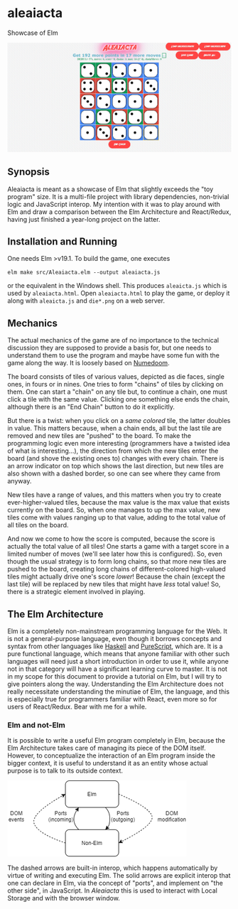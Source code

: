 # aleaiacta

Showcase of Elm

![Aleaiacta screenshot][screenshot]

## Synopsis

Aleaiacta is meant as a showcase of Elm that slightly exceeds the
"toy program" size. It is a multi-file project with library dependencies, non-trivial logic and JavaScript interop. My
intention with it was to play around with Elm and draw a comparison between the Elm Architecture and React/Redux, having
just finished a year-long project on the latter.

## Installation and Running

One needs Elm >v19.1. To build the game, one executes

```shell
elm make src/Aleaiacta.elm --output aleaiacta.js
```

or the equivalent in the Windows shell. This produces
`aleaicta.js` which is used by `aleaiacta.html`. Open
`aleaiacta.html` to play the game, or deploy it along with
`aleaicta.js` and `die*.png` on a web server.

## Mechanics

The actual mechanics of the game are of no importance to the technical discussion they are supposed to provide a basis
for, but one needs to understand them to use the program and maybe have some fun with the game along the way. It is
loosely based on
[Numedoom](https://www.youtube.com/watch?v=_CBeaKVtEqQ).

The board consists of tiles of various values, depicted as die faces, single ones, in fours or in nines. One tries to form 
"chains" of tiles by clicking on them. One can start a "chain" on any tile but, to continue a chain, one must click a
tile with the same value. Clicking one something else ends the chain, although there is an "End Chain" button to do it
explicitly.

But there is a twist: when you click on a _same colored_ tile, the latter doubles in value. This matters because, when a
chain ends, all but the last tile are removed and new tiles are "pushed" to the board. To make the programming logic
even more interesting (programmers have a twisted idea of what is interesting...), the direction from which the new
tiles enter the board (and shove the existing ones to) changes with every chain. There is an arrow indicator on top
which shows the last direction, but new tiles are also shown with a dashed border, so one can see where they came from
anyway.

New tiles have a range of values, and this matters when you try to create ever-higher-valued tiles, because the max
value is the max value that exists currently on the board. So, when one manages to up the max value, new tiles come with
values ranging up to that value, adding to the total value of all tiles on the board.

And now we come to how the score is computed, because the score is actually the total value of all tiles! One starts a
game with a target score in a limited number of moves (we'll see later how this is configured). So, even though the 
usual strategy is to form long chains, so that more new tiles are pushed to the board, creating long chains of
different-colored high-valued tiles might actually drive one's score _lower_! Because the chain (except the last tile)
will be replaced by new tiles that might have _less_ total value! So, there is a strategic element involved in playing.

## The Elm Architecture
Elm is a completely non-mainstream programming language for the Web. It is not a general-purpose language, even though
it borrows concepts and syntax from other languages like [Haskell][haskell] and [PureScript][purescript], which are.
It is a pure functional language, which means that anyone familiar with other such languages will need just a short
introduction in order to use it, while anyone not in that category will have a significant learning curve to master.
It is not in my scope for this document to provide a tutorial on Elm, but I will try to give pointers along the way.
Understanding the Elm Architecture does not really necessitate understanding the minutiae of Elm, the language, and this
is especially true for programmers familiar with React, even more so for users of React/Redux. Bear with me for a while.

### Elm and not-Elm
It is possible to write a useful Elm program completely in Elm, because the Elm Architecture takes care of managing its
piece of the DOM itself. However, to conceptualize the interaction of an Elm program inside the bigger context, it is
useful to understand it as an entity whose actual purpose is to talk to its outside context.

![Elm and not-Elm][elm and not elm]

The dashed arrows are built-in interop, which happens automatically by virtue of writing and executing Elm. The solid
arrows are explicit interop that one can declare in Elm, via the concept of "ports", and implement on "the other side",
in JavaScript. In *Aleaiacta* this is used to interact with Local Storage and with the browser window.

[screenshot]: ./screenshot.jpg
[elm and not elm]: ./ElmAndNonElm.png
[haskell]: https://www.haskell.org/
[purescript]: https://www.purescript.org/
